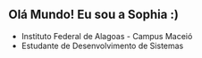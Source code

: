 ## Olá Mundo! Eu sou a Sophia :)

- Instituto Federal de Alagoas - Campus Maceió
- Estudante de Desenvolvimento de Sistemas
